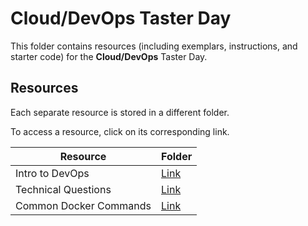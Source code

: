 # Cloud/DevOps Taster Day

This folder contains resources (including exemplars, instructions, and starter code) for the **Cloud/DevOps** Taster Day.

## Resources

Each separate resource is stored in a different folder.

To access a resource, click on its corresponding link. 

| Resource | Folder |
| --- | --- |
| Intro to DevOps | [Link](./intro-to-devops.md) |
| Technical Questions | [Link](./technical-questions.md) |
| Common Docker Commands | [Link](./docker-commands.md) |
